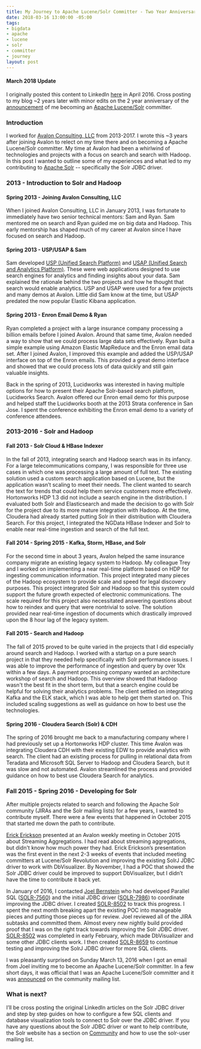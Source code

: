 ```yaml
---
title: My Journey to Apache Lucene/Solr Committer - Two Year Anniversary
date: 2018-03-16 13:00:00 -05:00
tags:
- bigdata
- apache
- lucene
- solr
- committer
- journey
layout: post
---
```


#### March 2018 Update
I originally posted this content to LinkedIn [here](https://www.linkedin.com/pulse/my-journey-apache-lucenesolr-committer-kevin-risden/) in April 2016. Cross posting to my blog ~2 years later with minor edits on the 2 year anniversary of the [announcement](http://mail-archives.apache.org/mod_mbox/lucene-dev/201603.mbox/%3CCAE4tqLPcNwyJpsD8UBUJ67-52TVWDq-GY7H1Bk8_C1RO_7KFgA@mail.gmail.com%3E) of me becoming an [Apache Lucene/Solr](https://lucene.apache.org/solr/) committer.

### Introduction
I worked for [Avalon Consulting, LLC](https://www.avalonconsult.com) from 2013-2017. I wrote this ~3 years after joining Avalon to relect on my time there and on becoming a Apache Lucene/Solr committer. My time at Avalon had been a whirlwind of technologies and projects with a focus on search and search with Hadoop. In this post I wanted to outline some of my experiences and what led to my contributing to [Apache Solr](https://lucene.apache.org/solr/) -- specifically the Solr JDBC driver.

### 2013 - Introduction to Solr and Hadoop
#### Spring 2013 - Joining Avalon Consulting, LLC
When I joined Avalon Consulting, LLC in January 2013, I was fortunate to immediately have two senior technical mentors: Sam and Ryan. Sam mentored me on search and Ryan guided me on big data and Hadoop. This early mentorship has shaped much of my career at Avalon since I have focused on search and Hadoop.

#### Spring 2013 - USP/USAP & Sam
Sam developed [USP (Unified Search Platform)](http://www.avalonconsult.com/unified-search-platform) and [USAP (Unified Search and Analytics Platform)](http://www.avalonconsult.com/usap). These were web applications designed to use search engines for analytics and finding insights about your data. Sam explained the rationale behind the two projects and how he thought that search would enable analytics. USP and USAP were used for a few projects and many demos at Avalon. Little did Sam know at the time, but USAP predated the now popular Elastic Kibana application.

#### Spring 2013 - Enron Email Demo & Ryan
Ryan completed a project with a large insurance company processing a billion emails before I joined Avalon. Around that same time, Avalon needed a way to show that we could process large data sets effectively. Ryan built a simple example using Amazon Elastic MapReduce and the Enron email data set. After I joined Avalon, I improved this example and added the USP/USAP interface on top of the Enron emails. This provided a great demo interface and showed that we could process lots of data quickly and still gain valuable insights.

Back in the spring of 2013, Lucidworks was interested in having multiple options for how to present their Apache Solr-based search platform, Lucidworks Search. Avalon offered our Enron email demo for this purpose and helped staff the Lucidworks booth at the 2013 Strata conference in San Jose. I spent the conference exhibiting the Enron email demo to a variety of conference attendees.

### 2013-2016 - Solr and Hadoop
#### Fall 2013 - Solr Cloud & HBase Indexer
In the fall of 2013, integrating search and Hadoop search was in its infancy. For a large telecommunications company, I was responsible for three use cases in which one was processing a large amount of full text. The existing solution used a custom search application based on Lucene, but the application wasn’t scaling to meet their needs. The client wanted to search the text for trends that could help them service customers more effectively. Hortonworks HDP 1.3 did not include a search engine in the distribution. I evaluated both Solr and Elasticsearch and made the decision to go with Solr for the project due to its more mature integration with Hadoop. At the time, Cloudera had already started putting Solr in their distribution with Cloudera Search. For this project, I integrated the NGData HBase Indexer and Solr to enable near real-time ingestion and search of the full text.

#### Fall 2014 - Spring 2015 - Kafka, Storm, HBase, and Solr
For the second time in about 3 years, Avalon helped the same insurance company migrate an existing legacy system to Hadoop. My colleague Trey and I worked on implementing a near real-time platform based on HDP for ingesting communication information. This project integrated many pieces of the Hadoop ecosystem to provide scale and speed for legal discovery purposes. This project integrated Solr and Hadoop so that this system could support the future growth expected of electronic communications. The scale required for this project also necessitated answering questions about how to reindex and query that were nontrivial to solve. The solution provided near real-time ingestion of documents which drastically improved upon the 8 hour lag of the legacy system.

#### Fall 2015 - Search and Hadoop
The fall of 2015 proved to be quite varied in the projects that I did especially around search and Hadoop. I worked with a startup on a pure search project in that they needed help specifically with Solr performance issues. I was able to improve the performance of ingestion and query by over 10x within a few days. A payment processing company wanted an architecture workshop of search and Hadoop. This overview showed that Hadoop wasn't the best fit in the short term, but that a search engine could be helpful for solving their analytics problems. The client settled on integrating Kafka and the ELK stack, which I was able to help get them started on. This included scaling suggestions as well as guidance on how to best use the technologies.

#### Spring 2016 - Cloudera Search (Solr) & CDH
The spring of 2016 brought me back to a manufacturing company where I had previously set up a Hortonworks HDP cluster. This time Avalon was integrating Cloudera CDH with their existing EDW to provide analytics with search. The client had an existing process for pulling in relational data from Teradata and Microsoft SQL Server to Hadoop and Cloudera Search, but it was slow and not automated. Avalon streamlined the process and provided guidance on how to best use Cloudera Search for analytics.

### Fall 2015 - Spring 2016 - Developing for Solr
After multiple projects related to search and following the Apache Solr community (JIRAs and the Solr mailing lists) for a few years, I wanted to contribute myself. There were a few events that happened in October 2015 that started me down the path to contribute.

[Erick Erickson](https://www.linkedin.com/in/erick-erickson-129a341) presented at an Avalon weekly meeting in October 2015 about Streaming Aggregations. I had read about streaming aggregations, but didn't know how much power they had. Erick Erickson’s presentation was the first event in the next 2-3 weeks of events that included meeting committers at Lucene/Solr Revolution and improving the existing SolrJ JDBC driver to work with DbVisualizer. By November, I had a POC that showed the Solr JDBC driver could be improved to support DbVisualizer, but I didn’t have the time to contribute it back yet.

In January of 2016, I contacted [Joel Bernstein](https://www.linkedin.com/in/bernsteinjoel) who had developed Parallel SQL ([SOLR-7560](https://issues.apache.org/jira/browse/SOLR-7560)) and the initial JDBC driver ([SOLR-7986](https://issues.apache.org/jira/browse/SOLR-7986)) to coordinate improving the JDBC driver. I created [SOLR-8502](https://issues.apache.org/jira/browse/SOLR-8502) to track this progress. I spent the next month breaking apart the existing POC into manageable pieces and putting those pieces up for review. Joel reviewed all of the JIRA subtasks and committed them. Almost every new nightly build provided proof that I was on the right track towards improving the Solr JDBC driver. [SOLR-8502](https://issues.apache.org/jira/browse/SOLR-8502) was completed in early February, which made DbVisualizer and some other JDBC clients work. I then created [SOLR-8659](https://issues.apache.org/jira/browse/SOLR-8659) to continue testing and improving the SolrJ JDBC driver for more SQL clients.

I was pleasantly surprised on Sunday March 13, 2016 when I got an email from Joel inviting me to become an Apache Lucene/Solr committer. In a few short days, it was official that I was an Apache Lucene/Solr committer and it was [announced](http://mail-archives.apache.org/mod_mbox/lucene-dev/201603.mbox/%3CCAE4tqLPcNwyJpsD8UBUJ67-52TVWDq-GY7H1Bk8_C1RO_7KFgA@mail.gmail.com%3E) on the community mailing list.

### What is next?
I’ll be cross posting the original LinkedIn articles on the Solr JDBC driver and step by step guides on how to configure a few SQL clients and database visualization tools to connect to Solr over the JDBC driver. If you have any questions about the Solr JDBC driver or want to help contribute, the Solr website has a section on [Community](https://lucene.apache.org/solr/resources.html#community) and how to use the solr-user mailing list.

